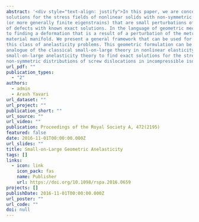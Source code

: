 ```yaml
---
abstract: '<div style="text-align: justify">In this paper, we are concerned with finding exact
solutions for the stress fields of nonlinear solids with non-symmetric distributions of defects
(or more generally finite eigenstrains) that are small perturbations of symmetric distributions
of defects with known exact solutions. In the language of geometric mechanics, this corresponds
to finding a deformation that is a result of a perturbation of the metric of the Riemannian
material manifold. We present a general framework that can be used for a systematic analysis of
this class of anelasticity problems. This geometric formulation can be thought of as a material
analogue of the classical small-on-large theory in nonlinear elasticity. We use the present
small-on-large anelasticity theory to find exact solutions for the stress fields of some
non-symmetric distributions of screw dislocations in incompressible isotropic solids.</div>'
url_pdf: ""
publication_types:
  - "2"
authors:
  - admin
  - Arash Yavari
url_dataset: ""
url_project: ""
publication_short: ""
url_source: ""
url_video: ""
publication: Proceedings of the Royal Society A, 472(2195)
featured: false
date: 2016-11-01T00:00:00.000Z
url_slides: ""
title: Small-on-Large Geometric Anelasticity
tags: []
links:
  - icon: link
    icon_pack: fas
    name: Publisher
    url: https://doi.org/10.1098/rspa.2016.0659
projects: []
publishDate: 2016-11-01T00:00:00.000Z
url_poster: ""
url_code: ""
doi: null
---
```

